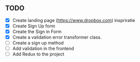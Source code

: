 ## TODO

- [X] Create landing page (https://www.dropbox.com) inspriratie
- [X] Create Sign Up form
- [X] Create the Sign in Form
- [X] Create a validation error transformer class.
- [ ] Create a sign up method
- [ ] Add validation in the frontend
- [ ] Add Redux to the project